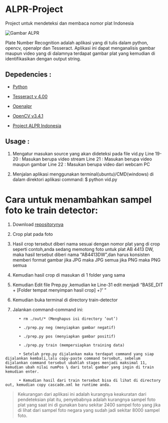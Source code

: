 # ALPR-Project
Project untuk mendeteksi dan membaca nomor plat Indonesia

![Gambar ALPR](https://image.ibb.co/gObDap/tes.jpg)

Plate Number Recognition adalah aplikasi yang di tulis dalam python, opencv, openalpr dan Tesseract. Aplikasi ini dapat menganalisis gambar maupun video yang di dalamnya terdapat gambar plat yang kemudian di identifikasikan dengan output string.

## Depedencies :

-	[Python](https://www.python.org/downloads/)

-	[Tesseract v 4.00](https://github.com/tesseract-ocr/tesseract )

-	[Openalpr]( https://github.com/openalpr/openalpr )

-	[OpenCV v3.4.1](https://github.com/opencv/opencv )

-	[Project ALPR Indonesia](https://github.com/luthfitabey/ALPR-Project )

## Usage :
1. Mengatur masukan source yang akan dideteksi pada file vid.py
   Line 19-20	: Masukan berupa video stream
   Line 21	   : Masukan berupa video maupun gambar
   Line 22	   : Masukan berupa video dari webcam PC

2.	Menjalan aplikasi menggunakan terminal(ubuntu)/CMD(windows) di dalam direktori aplikasi command: $ python vid.py

  # Cara untuk menambahkan sampel foto ke train detector:
   

1. Download [repositorynya](https://github.com/openalpr/train-detector)

2. Crop plat pada foto

3. Hasil crop tersebut diberi nama sesuai dengan nomor plat yang di crop seperti contoh,anda sedang memotong foto untuk plat AB 4413   DW, maka hasil tersebut diberi nama “AB4413DW”,dan harus konsisten memberi format gambar jika JPG maka JPG semua jika PNG maka PNG         semua
4. Kemudian hasil crop di masukan di 1 folder yang sama

5. Kemudian Edit file Prep.py ,kemudian ke Line-31 edit menjadi “BASE_DIT + [Folder tempat menyimpan hasil crop] +’/’ ”

6. Kemudian buka terminal di directory train-detector

7. Jalankan command-command ini:
```
      •	rm ./out/* (Menghapus isi directory ‘out’)
   
      •	./prep.py neg (menyiapkan gambar negatif)
   
      •	./prep.py pos (menyiapkan gambar positif)
   
      •	./prep.py train (mempersiapkan training data)
   
      •	Setelah prep.py dijalankan maka terdapat command yang siap dijalankan kembali,lalu copy-paste command tersebut, sebelum dijalankan command tersebut ubahlah stages menjadi maksimal 11, kemudian ubah nilai numPos ¼ dari total gambar yang ingin di train kemudian enter.
   
      •	Kemudian hasil dari train tersebut bisa di lihat di directory out, kemudian copy cascade.xml ke runtime anda.
```
   
> Kekurangan dari aplikasi ini adalah kurangnya keakuratan dari pendeteksian plat itu, penyebabnya adalah kurangnya sampel foto plat yang saat ini di gunakan baru sekitar 2400 sampel foto yang jika di lihat dari sampel foto negara yang sudah jadi sekitar 8000 sampel foto.
